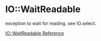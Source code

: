 # IO::WaitReadable

exception to wait for reading. see IO.select.


[IO::WaitReadable Reference](http://ruby-doc.org/core-2.5.0/IO::WaitReadable.html)